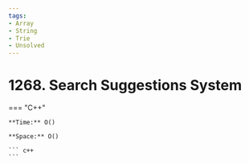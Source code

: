 ```yaml
---
tags:
- Array
- String
- Trie
- Unsolved
---
```



# 1268. Search Suggestions System

=== "C++"

    **Time:** O()

    **Space:** O()

    ``` c++
    ```